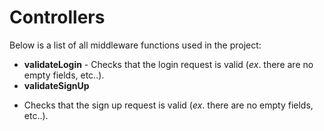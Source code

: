 # Controllers 
Below is a list of all middleware functions used in the project:
* **validateLogin** - Checks that the login request is valid (_ex_. there are no empty fields, etc..).
* **validateSignUp** 
- Checks that the sign up request is valid (_ex_. there are no empty fields, etc..).